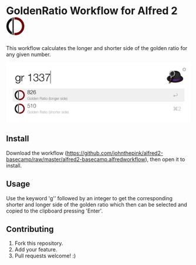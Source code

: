 # GoldenRatio Workflow for Alfred 2 <img src="workflow/icon.png" width="50px" />

This workflow calculates the longer and shorter side of the golden ratio for any given number.

![Screenshot](workflow/screenshot.png)

## Install

Download the workflow (https://github.com/johnthepink/alfred2-basecamp/raw/master/alfred2-basecamp.alfredworkflow), then open it to install.

## Usage

Use the keyword 'g'’ followed by an integer to get the corresponding shorter and longer side of the golden ratio which then can be selected and copied to the clipboard pressing 'Enter'.

## Contributing

1. Fork this repository.
2. Add your feature.
3. Pull requests welcome! :)
